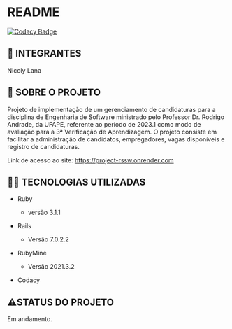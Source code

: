 # README

[![Codacy Badge](https://app.codacy.com/project/badge/Grade/2a438686f8c647c0a3529ded05be524e)](https://app.codacy.com/gh/NicolyLana/Terceira-VA-ES/dashboard?utm_source=gh&utm_medium=referral&utm_content=&utm_campaign=Badge_grade)

## 🤵 INTEGRANTES

Nicoly Lana

## 📕 SOBRE O PROJETO

Projeto de implementação de um gerenciamento de candidaturas para a disciplina de Engenharia de Software ministrado pelo Professor Dr. Rodrigo Andrade, da UFAPE, referente ao período de 2023.1 como modo de avaliação para a 3ª Verificação de Aprendizagem.
O projeto consiste em facilitar a administração de candidatos, empregadores, vagas disponíveis e registro de candidaturas.

Link de acesso ao site: https://project-rssw.onrender.com

## 👩‍💻 TECNOLOGIAS UTILIZADAS

- Ruby
  - versão 3.1.1

- Rails
  - Versão 7.0.2.2

- RubyMine
  - Versão 2021.3.2

- Codacy

## ⚠️STATUS DO PROJETO
Em andamento.
